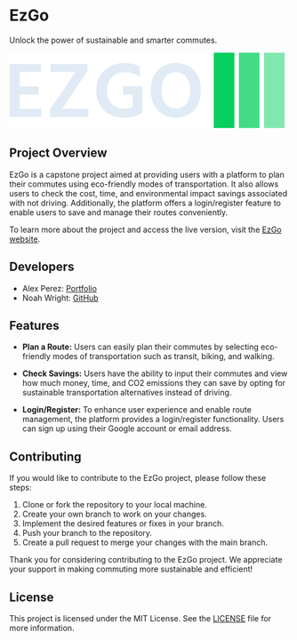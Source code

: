 # EzGo

Unlock the power of sustainable and smarter commutes.

![EzGo Logo](/public/icons/logo-no-background.png)

## Project Overview

EzGo is a capstone project aimed at providing users with a platform to plan their commutes using eco-friendly modes of transportation. It also allows users to check the cost, time, and environmental impact savings associated with not driving. Additionally, the platform offers a login/register feature to enable users to save and manage their routes conveniently.

To learn more about the project and access the live version, visit the [EzGo website](https://ezgo.vercel.app).

## Developers

- Alex Perez: [Portfolio](https://alexgp-portfolio.vercel.app/)
- Noah Wright: [GitHub](https://github.com/NoahW52)

## Features

- **Plan a Route:** Users can easily plan their commutes by selecting eco-friendly modes of transportation such as transit, biking, and walking.

- **Check Savings:** Users have the ability to input their commutes and view how much money, time, and CO2 emissions they can save by opting for sustainable transportation alternatives instead of driving.

- **Login/Register:** To enhance user experience and enable route management, the platform provides a login/register functionality. Users can sign up using their Google account or email address.

## Contributing

If you would like to contribute to the EzGo project, please follow these steps:

1. Clone or fork the repository to your local machine.
2. Create your own branch to work on your changes.
3. Implement the desired features or fixes in your branch.
4. Push your branch to the repository.
5. Create a pull request to merge your changes with the main branch.

Thank you for considering contributing to the EzGo project. We appreciate your support in making commuting more sustainable and efficient!

## License

This project is licensed under the MIT License. See the [LICENSE](LICENSE) file for more information.
